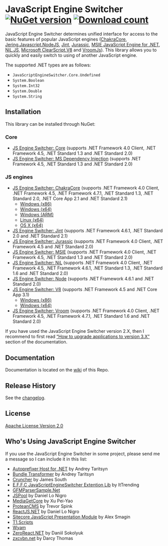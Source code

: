 JavaScript Engine Switcher [![NuGet version](http://img.shields.io/nuget/v/JavaScriptEngineSwitcher.Core.svg)](https://www.nuget.org/packages/JavaScriptEngineSwitcher.Core/)  [![Download count](https://img.shields.io/nuget/dt/JavaScriptEngineSwitcher.Core.svg)](https://www.nuget.org/packages/JavaScriptEngineSwitcher.Core/)
==========================

JavaScript Engine Switcher determines unified interface for access to the basic features of popular JavaScript engines ([ChakraCore](https://github.com/Microsoft/ChakraCore), [Jering.Javascript.NodeJS](https://github.com/JeringTech/Javascript.NodeJS), [Jint](https://github.com/sebastienros/jint), [Jurassic](https://github.com/paulbartrum/jurassic), [MSIE JavaScript Engine for .NET](https://github.com/Taritsyn/MsieJavaScriptEngine), [NiL.JS](https://github.com/nilproject/NiL.JS), [Microsoft ClearScript.V8](https://github.com/Microsoft/ClearScript) and [VroomJs](https://github.com/pauldotknopf/vroomjs-core)).
This library allows you to quickly and easily switch to using of another JavaScript engine.

The supported .NET types are as follows:

 * `JavaScriptEngineSwitcher.Core.Undefined`
 * `System.Boolean`
 * `System.Int32`
 * `System.Double`
 * `System.String`

## Installation
This library can be installed through NuGet:

### Core
 * [JS Engine Switcher: Core](http://nuget.org/packages/JavaScriptEngineSwitcher.Core) (supports .NET Framework 4.0 Client, .NET Framework 4.5, .NET Standard 1.3 and .NET Standard 2.0)
 * [JS Engine Switcher: MS Dependency Injection](http://nuget.org/packages/JavaScriptEngineSwitcher.Extensions.MsDependencyInjection) (supports .NET Framework 4.5, .NET Standard 1.3 and .NET Standard 2.0)

### JS engines
 * [JS Engine Switcher: ChakraCore](http://nuget.org/packages/JavaScriptEngineSwitcher.ChakraCore) (supports .NET Framework 4.0 Client, .NET Framework 4.5, .NET Framework 4.7.1, .NET Standard 1.3, .NET Standard 2.0, .NET Core App 2.1 and .NET Standard 2.1)
   * [Windows (x86)](http://nuget.org/packages/JavaScriptEngineSwitcher.ChakraCore.Native.win-x86)
   * [Windows (x64)](http://nuget.org/packages/JavaScriptEngineSwitcher.ChakraCore.Native.win-x64)
   * [Windows (ARM)](http://nuget.org/packages/JavaScriptEngineSwitcher.ChakraCore.Native.win-arm)
   * [Linux (x64)](http://nuget.org/packages/JavaScriptEngineSwitcher.ChakraCore.Native.linux-x64)
   * [OS X (x64)](http://nuget.org/packages/JavaScriptEngineSwitcher.ChakraCore.Native.osx-x64)
 * [JS Engine Switcher: Jint](http://nuget.org/packages/JavaScriptEngineSwitcher.Jint) (supports .NET Framework 4.6.1, .NET Standard 2.0 and .NET Standard 2.1)
 * [JS Engine Switcher: Jurassic](http://nuget.org/packages/JavaScriptEngineSwitcher.Jurassic) (supports .NET Framework 4.0 Client, .NET Framework 4.5 and .NET Standard 2.0)
 * [JS Engine Switcher: MSIE](http://nuget.org/packages/JavaScriptEngineSwitcher.Msie) (supports .NET Framework 4.0 Client, .NET Framework 4.5, .NET Standard 1.3 and .NET Standard 2.0)
 * [JS Engine Switcher: NiL](http://nuget.org/packages/JavaScriptEngineSwitcher.NiL) (supports .NET Framework 4.0 Client, .NET Framework 4.5, .NET Framework 4.6.1, .NET Standard 1.3, .NET Standard 1.6 and .NET Standard 2.0)
 * [JS Engine Switcher: Node](http://nuget.org/packages/JavaScriptEngineSwitcher.Node) (supports .NET Framework 4.6.1 and .NET Standard 2.0)
 * [JS Engine Switcher: V8](http://nuget.org/packages/JavaScriptEngineSwitcher.V8) (supports .NET Framework 4.5 and .NET Core App 3.1)
   * [Windows (x86)](http://nuget.org/packages/JavaScriptEngineSwitcher.V8.Native.win-x86)
   * [Windows (x64)](http://nuget.org/packages/JavaScriptEngineSwitcher.V8.Native.win-x64)
 * [JS Engine Switcher: Vroom](http://nuget.org/packages/JavaScriptEngineSwitcher.Vroom) (supports .NET Framework 4.0 Client, .NET Framework 4.5, .NET Framework 4.7.1, .NET Standard 1.6 and .NET Standard 2.0)

If you have used the JavaScript Engine Switcher version 2.X, then I recommend to first read [“How to upgrade applications to version 3.X”](https://github.com/Taritsyn/JavaScriptEngineSwitcher/wiki/How-to-upgrade-applications-to-version-3.X) section of the documentation.

## Documentation
Documentation is located on the [wiki](https://github.com/Taritsyn/JavaScriptEngineSwitcher/wiki) of this Repo.

## Release History
See the [changelog](CHANGELOG.md).

## License
[Apache License Version 2.0](http://github.com/Taritsyn/JavaScriptEngineSwitcher/blob/master/LICENSE.txt)

## Who's Using JavaScript Engine Switcher
If you use the JavaScript Engine Switcher in some project, please send me a message so I can include it in this list:

 * [Autoprefixer Host for .NET](https://github.com/Taritsyn/AutoprefixerHost) by Andrey Taritsyn
 * [Bundle Transformer](https://github.com/Taritsyn/BundleTransformer) by Andrey Taritsyn
 * [Cruncher](https://github.com/JimBobSquarePants/Cruncher) by James South
 * [E.F.F.C JavaScriptEngineSwitcher Extention Lib](https://github.com/redwolf0817/EFFC.JavaScriptEngineSwitcher.Extention) by ItTrending
 * [GFMParserSample.Net](https://github.com/mad4-red/GFMParserSample.Net)
 * [JSPool](http://dan.cx/projects/jspool) by Daniel Lo Nigro
 * [MediaGetCore](https://github.com/XuPeiYao/MediaGetCore) by Xu Pei-Yao
 * [ProteanCMS](https://github.com/Eonic/ProteanCMS) by Trevor Spink
 * [ReactJS.NET](http://reactjs.net/) by Daniel Lo Nigro
 * [Sitecore JavaScript Presentation Module](https://github.com/asmagin/sitecore-js-presentation) by Alex Smagin
 * [T1.Scripts](http://nuget.org/packages/T1.Scripts)
 * [Wyam](http://wyam.io/)
 * [ZeroReact.NET](https://github.com/DaniilSokolyuk/ZeroReact.NET) by Daniil Sokolyuk
 * [zxcvbn.net](https://github.com/darcythomas/zxcvbn.net) by Darcy Thomas